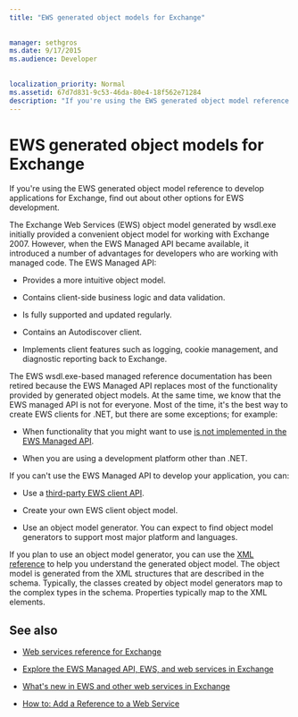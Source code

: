 ```yaml
---
title: "EWS generated object models for Exchange"
 
 
manager: sethgros
ms.date: 9/17/2015
ms.audience: Developer
 
 
localization_priority: Normal
ms.assetid: 67d7d831-9c53-46da-80e4-18f562e71284
description: "If you're using the EWS generated object model reference to develop applications for Exchange, find out about other options for EWS development."
---
```


# EWS generated object models for Exchange

If you're using the EWS generated object model reference to develop applications for Exchange, find out about other options for EWS development. 
  
The Exchange Web Services (EWS) object model generated by wsdl.exe initially provided a convenient object model for working with Exchange 2007. However, when the EWS Managed API became available, it introduced a number of advantages for developers who are working with managed code. The EWS Managed API:
  
- Provides a more intuitive object model.
    
- Contains client-side business logic and data validation.
    
- Is fully supported and updated regularly.
    
- Contains an Autodiscover client.
    
- Implements client features such as logging, cookie management, and diagnostic reporting back to Exchange.
    
The EWS wsdl.exe-based managed reference documentation has been retired because the EWS Managed API replaces most of the functionality provided by generated object models. At the same time, we know that the EWS managed API is not for everyone. Most of the time, it's the best way to create EWS clients for .NET, but there are some exceptions; for example:
  
- When functionality that you might want to use [is not implemented in the EWS Managed API](web-service-api-feature-availability-in-exchange-and-the-ews-managed-api.md#bk_apifeatures).
    
- When you are using a development platform other than .NET.
    
If you can't use the EWS Managed API to develop your application, you can:
  
- Use a [third-party EWS client API](http://curah.microsoft.com/56807/ews-client-libraries). 
    
- Create your own EWS client object model. 
    
- Use an object model generator. You can expect to find object model generators to support most major platform and languages.
    
If you plan to use an object model generator, you can use the [XML reference](http://msdn.microsoft.com/library/2a873474-1bb2-4cb1-a556-40e8c4159f4a%28Office.15%29.aspx) to help you understand the generated object model. The object model is generated from the XML structures that are described in the schema. Typically, the classes created by object model generators map to the complex types in the schema. Properties typically map to the XML elements. 
  
## See also
<a name="bk_addresources"> </a>

- [Web services reference for Exchange](http://msdn.microsoft.com/library/6c969133-6036-448b-af39-a3caf9917e98%28Office.15%29.aspx)
    
- [Explore the EWS Managed API, EWS, and web services in Exchange](http://msdn.microsoft.com/library/53553207-ff98-4fdb-8716-4ae02fee83bf%28Office.15%29.aspx)
    
- [What's new in EWS and other web services in Exchange](what’s-new-in-ews-and-other-web-services-in-exchange.md)
    
- [How to: Add a Reference to a Web Service](http://msdn.microsoft.com/en-us/library/bb628649.aspx)
    


